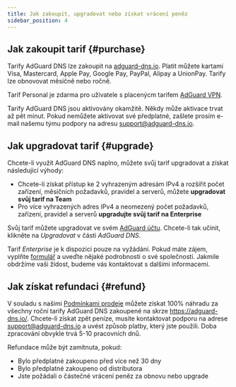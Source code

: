 ```yaml
---
title: Jak zakoupit, upgradovat nebo získat vrácení peněz
sidebar_position: 4
---
```


## Jak zakoupit tarif {#purchase}

Tarify AdGuard DNS lze zakoupit na [adguard-dns.io](https://adguard-dns.io/license.html). Platit můžete kartami Visa, Mastercard, Apple Pay, Google Pay, PayPal, Alipay a UnionPay. Tarify lze obnovovat měsíčně nebo ročně.

Tarif Personal je zdarma pro uživatele s placenýcm tarifem [AdGuard VPN](https://adguard-vpn.com/welcome.html).

Tarify AdGuard DNS jsou aktivovány okamžitě. Někdy může aktivace trvat až pět minut. Pokud nemůžete aktivovat své předplatné, zašlete prosím e-mail našemu týmu podpory na adresu [support@adguard-dns.io](mailto:support@adguard-dns.io).

## Jak upgradovat tarif {#upgrade}

Chcete-li využít AdGuard DNS naplno, můžete svůj tarif upgradovat a získat následující výhody:

- Chcete-li získat přístup ke 2 vyhrazeným adresám IPv4 a rozšířit počet zařízení, měsíčních požadavků, pravidel a serverů, můžete **upgradovat svůj tarif na Team**
- Pro více vyhrazených adres IPv4 a neomezený počet požadavků, zařízení, pravidel a serverů **upgradujte svůj tarif na Enterprise**

Svůj tarif můžete upgradovat ve svém [AdGuard účtu](https://adguardaccount.com/account/licenses). Chcete-li tak učinit, klikněte na _Upgradovat_ v části _AdGuard DNS_.

Tarif _Enterprise_ je k dispozici pouze na vyžádání. Pokud máte zájem, vyplňte [formulář](https://surveys.adguard.com/dns_enterprise/form.html) a uveďte nějaké podrobnosti o své společnosti. Jakmile obdržíme vaši žídost, budeme vás kontaktovat s dalšími informacemi.

## Jak získat refundaci {#refund}

V souladu s našimi [Podmínkami prodeje](https://adguard-dns.io/terms-of-sale.html) můžete získat 100% náhradu za všechny roční tarify AdGuard DNS zakoupené na skrze https://adguard-dns.io/. Chcete-li získat zpět peníze, musíte kontaktovat podporu na adrese support@adguard-dns.io a uvést způsob platby, který jste použili. Doba zpracování obvykle trvá 5-10 pracovních dnů.

Refundace může být zamítnuta, pokud:

- Bylo předplatné zakoupeno před více než 30 dny
- Bylo předplatné zakoupeno od distributora
- Jste požádali o částečné vrácení peněz za obnovu nebo upgrade

